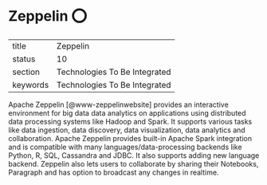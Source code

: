 # Zeppelin :o:


|          |                               |
| -------- | ----------------------------- |
| title    | Zeppelin                      | 
| status   | 10                            |
| section  | Technologies To Be Integrated |
| keywords | Technologies To Be Integrated |



Apache Zeppelin [@www-zeppelinwebsite] provides an interactive
environment for big data data analytics on applications using
distributed data processing systems like Hadoop and Spark. It supports
various tasks like data ingestion, data discovery, data visualization,
data analytics and collaboration. Apache Zeppelin provides built-in
Apache Spark integration and is compatible with many
languages/data-processing backends like Python, R, SQL, Cassandra and
JDBC. It also supports adding new language backend. Zeppelin also lets
users to collaborate by sharing their Notebooks, Paragraph and has
option to broadcast any changes in realtime.

